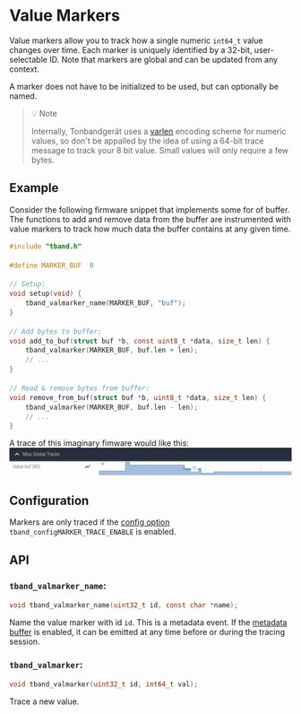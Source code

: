 # Value Markers

Value markers allow you to track how a single numeric `int64_t` value changes over time. Each marker
is uniquely identified by a 32-bit, user-selectable ID. Note that markers are global and can be updated
from any context.

A marker does not have to be initialized to be used, but can optionally be named.

> 💡 Note
>
> Internally, Tonbandgerät uses a [varlen](../tech_details/varlen.md) encoding scheme for numeric values,
> so don't be appalled by the idea of using a 64-bit trace message to track your 8 bit value. Small values
> will only require a few bytes.

## Example

Consider the following firmware snippet that implements some for of buffer. The functions to
add and remove data from the buffer are instrumented with value markers to track how much data
the buffer contains at any given time.

```c
#include "tband.h"

#define MARKER_BUF  0

// Setup:
void setup(void) {
    tband_valmarker_name(MARKER_BUF, "buf");
}

// Add bytes to buffer:
void add_to_buf(struct buf *b, const uint8_t *data, size_t len) {
    tband_valmarker(MARKER_BUF, buf.len + len);
    // ...
}

// Read & remove bytes from buffer:
void remove_from_buf(struct buf *b, uint8_t *data, size_t len) {
    tband_valmarker(MARKER_BUF, buf.len - len);
    // ...
}

```

A trace of this imaginary fimware would like this:
![Valmarker Example Trace.](./imgs/valmarkers.png)



## Configuration

Markers are only traced if the [config option](./config.md) `tband_configMARKER_TRACE_ENABLE` is enabled.

## API

### `tband_valmarker_name`:
```c
void tband_valmarker_name(uint32_t id, const char *name);
```
Name the value marker with id `id`. This is a metadata event. If the [metadata buffer](./metadata_buf.md) is enabled,
it can be emitted at any time before or during the tracing session.

### `tband_valmarker`:
```c
void tband_valmarker(uint32_t id, int64_t val);
```

Trace a new value.
